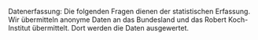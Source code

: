 Datenerfassung: Die folgenden Fragen dienen der statistischen Erfassung. Wir übermitteln anonyme Daten an das Bundesland und das Robert Koch-Institut übermittelt. Dort werden die Daten ausgewertet.  
